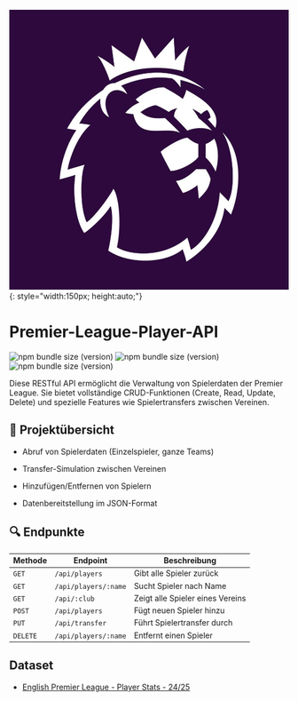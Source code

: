 ![Premier League Logo](LeagueLogo.png){: style="width:150px; height:auto;"}
# Premier-League-Player-API
![npm bundle size (version)](https://img.shields.io/badge/version-0.0.1-darkblue)  ![npm bundle size (version)](https://img.shields.io/badge/language-JavaScript-yellow)  ![npm bundle size (version)](https://img.shields.io/badge/framework-Express-lightgreen) 

Diese RESTful API ermöglicht die Verwaltung von Spielerdaten der Premier League. Sie bietet vollständige CRUD-Funktionen (Create, Read, Update, Delete) und spezielle Features wie Spielertransfers zwischen Vereinen.

## 📌 Projektübersicht

* Abruf von Spielerdaten (Einzelspieler, ganze Teams)

* Transfer-Simulation zwischen Vereinen

* Hinzufügen/Entfernen von Spielern

* Datenbereitstellung im JSON-Format

## 🔍 Endpunkte

| Methode   | Endpoint                   | Beschreibung                          |
|-----------|----------------------------|---------------------------------------|
| `GET`     | `/api/players`             | Gibt alle Spieler zurück              |
| `GET`     | `/api/players/:name`       | Sucht Spieler nach Name               |
| `GET`     | `/api/:club`               | Zeigt alle Spieler eines Vereins      |
| `POST`    | `/api/players`             | Fügt neuen Spieler hinzu              |
| `PUT`     | `/api/transfer`            | Führt Spielertransfer durch           |
| `DELETE`  | `/api/players/:name`       | Entfernt einen Spieler                |

## Dataset
- [English Premier League - Player Stats - 24/25](https://www.kaggle.com/datasets/aesika/english-premier-league-player-stats-2425/data/)
